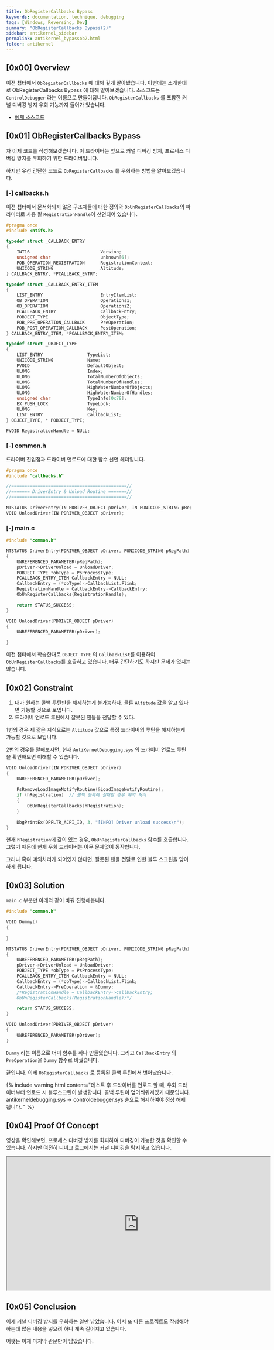 ```yaml
---
title: ObRegisterCallbacks Bypass
keywords: documentation, technique, debugging
tags: [Windows, Reversing, Dev]
summary: "ObRegisterCallbacks Bypass(2)"
sidebar: antikernel_sidebar
permalink: antikernel_bypassob2.html
folder: antikernel
---
```


## [0x00] Overview

이전 챕터에서 `ObRegisterCallbacks` 에 대해 깊게 알아봤습니다. 이번에는 소개한대로 ObRegisterCallbacks Bypass 에 대해 알아보겠습니다.  소스코드는 `ControlDebugger` 라는 이름으로 만들어집니다. `ObRegisterCallbacks` 를 포함한 커널 디버깅 방지 우회 기능까지 들어가 있습니다.

- <a href="https://shhoya.github.io/Examples">예제 소스코드</a>



## [0x01] ObRegisterCallbacks Bypass

자 이제 코드를 작성해보겠습니다. 이 드라이버는 앞으로 커널 디버깅 방지, 프로세스 디버깅 방지를 우회하기 위한 드라이버입니다. 

하지만 우선 간단한 코드로 `ObRegisterCallbacks` 를 우회하는 방법을 알아보겠습니다.

### [-] callbacks.h

이전 챕터에서 문서화되지 않은 구조체들에 대한 정의와 `ObUnRegisterCallbacks`의 파라미터로 사용 될 `RegistrationHandle`이 선언되어 있습니다.

```c
#pragma once
#include <ntifs.h>

typedef struct _CALLBACK_ENTRY 
{
	INT16							Version;
	unsigned char					unknown[6];
	POB_OPERATION_REGISTRATION		RegistrationContext;
	UNICODE_STRING					Altitude;
} CALLBACK_ENTRY, *PCALLBACK_ENTRY;

typedef struct _CALLBACK_ENTRY_ITEM 
{
	LIST_ENTRY						EntryItemList;
	OB_OPERATION					Operations1;
	OB_OPERATION					Operations2;
	PCALLBACK_ENTRY					CallbackEntry;
	POBJECT_TYPE					ObjectType;
	POB_PRE_OPERATION_CALLBACK		PreOperation;
	POB_POST_OPERATION_CALLBACK		PostOperation;
} CALLBACK_ENTRY_ITEM, *PCALLBACK_ENTRY_ITEM;

typedef struct _OBJECT_TYPE
{
	LIST_ENTRY                 TypeList;
	UNICODE_STRING             Name;
	PVOID                      DefaultObject;
	ULONG                      Index;
	ULONG                      TotalNumberOfObjects;
	ULONG                      TotalNumberOfHandles;
	ULONG                      HighWaterNumberOfObjects;
	ULONG                      HighWaterNumberOfHandles;
	unsigned char			   TypeInfo[0x78];
	EX_PUSH_LOCK               TypeLock;
	ULONG                      Key;
	LIST_ENTRY                 CallbackList;
} OBJECT_TYPE, * POBJECT_TYPE;

PVOID RegistrationHandle = NULL;
```



### [-] common.h

드라이버 진입점과 드라이버 언로드에 대한 함수 선언 헤더입니다.

```c
#pragma once
#include "callbacks.h"

//============================================//
//======= DriverEntry & Unload Routine =======//
//============================================//

NTSTATUS DriverEntry(IN PDRIVER_OBJECT pDriver, IN PUNICODE_STRING pRegPath);
VOID UnloadDriver(IN PDRIVER_OBJECT pDriver);
```



### [-] main.c

```c
#include "common.h"

NTSTATUS DriverEntry(PDRIVER_OBJECT pDriver, PUNICODE_STRING pRegPath)
{
	UNREFERENCED_PARAMETER(pRegPath);
	pDriver->DriverUnload = UnloadDriver;
	POBJECT_TYPE *obType = PsProcessType;
	PCALLBACK_ENTRY_ITEM CallbackEntry = NULL;
	CallbackEntry = (*obType)->CallbackList.Flink;
	RegistrationHandle = CallbackEntry->CallbackEntry;
	ObUnRegisterCallbacks(RegistrationHandle);

	return STATUS_SUCCESS;
}

VOID UnloadDriver(PDRIVER_OBJECT pDriver)
{
	UNREFERENCED_PARAMETER(pDriver);

}
```

이전 챕터에서 학습한대로 `OBJECT_TYPE` 의 `CallbackList`를 이용하여 `ObUnRegisterCallbacks`를 호출하고 있습니다. 너무 간단하기도 하지만 문제가 없지는 않습니다.

## [0x02] Constraint

1.  내가 원하는 콜백 루틴만을 해제하는게 불가능하다. 물론 `Altitude` 값을 알고 있다면 가능할 것으로 보입니다.
2. 드라이버 언로드 루틴에서 잘못된 핸들을 전달할 수 있다.

1번의 경우 제 짧은 지식으로는 `Altitude` 값으로 특정 드라이버의 루틴을 해제하는게 가능할 것으로 보입니다.

2번의 경우를 말해보자면, 현재 `AntiKernelDebugging.sys` 의 드라이버 언로드 루틴을 확인해보면 이해할 수 있습니다.

```c
VOID UnloadDriver(IN PDRIVER_OBJECT pDriver)
{
	UNREFERENCED_PARAMETER(pDriver);
	
	PsRemoveLoadImageNotifyRoutine(&LoadImageNotifyRoutine);
	if (hRegistration)	// 콜백 등록에 실패할 경우 예외 처리
	{
		ObUnRegisterCallbacks(hRegistration);
	}
	
	DbgPrintEx(DPFLTR_ACPI_ID, 3, "[INFO] Driver unload success\n");
}
```

현재 `hRegistration`에 값이 있는 경우, `ObUnRegisterCallbacks` 함수를 호출합니다. 그렇기 때문에 현재 우회 드라이버는 아무 문제없이 동작합니다.

그러나 혹여 예외처리가 되어있지 않다면, 잘못된 핸들 전달로 인한 블루 스크린을 맞이하게 됩니다.



## [0x03] Solution

`main.c` 부분만 아래와 같이 바꿔 진행해봅니다.

```main.c
#include "common.h"

VOID Dummy()
{
	
}

NTSTATUS DriverEntry(PDRIVER_OBJECT pDriver, PUNICODE_STRING pRegPath)
{
	UNREFERENCED_PARAMETER(pRegPath);
	pDriver->DriverUnload = UnloadDriver;
	POBJECT_TYPE *obType = PsProcessType;
	PCALLBACK_ENTRY_ITEM CallbackEntry = NULL;
	CallbackEntry = (*obType)->CallbackList.Flink;
	CallbackEntry->PreOperation = &Dummy;
	/*RegistrationHandle = CallbackEntry->CallbackEntry;
	ObUnRegisterCallbacks(RegistrationHandle);*/

	return STATUS_SUCCESS;
}

VOID UnloadDriver(PDRIVER_OBJECT pDriver)
{
	UNREFERENCED_PARAMETER(pDriver);
}
```

`Dummy` 라는 이름으로 더미 함수를 하나 만들었습니다. 그리고 `CallbackEntry` 의 `PreOperation`을 `Dummy` 함수로 바꿨습니다.

끝입니다. 이제 `ObRegisterCallbacks` 로 등록된 콜백 루틴에서 벗어났습니다.

{% include warning.html content="테스트 후 드라이버를 언로드 할 때, 우회 드라이버부터 언로드 시 블루스크린이 발생합니다. 콜백 루틴이 덮어씌워져있기 때문입니다. antikerneldebugging.sys -> controldebugger.sys 순으로 해제하여야 정상 해제 됩니다. " %}



## [0x04] Proof Of Concept

영상을 확인해보면, 프로세스 디버깅 방지를 회피하여 디버깅이 가능한 것을 확인할 수 있습니다.
하지만 여전히 디버그 로그에서는 커널 디버깅을 탐지하고 있습니다.

<iframe src="https://youtube.com/embed/uig6EMTQHNI" allowfullscreen="" width="720" height="365"></iframe>



## [0x05] Conclusion

이제 커널 디버깅 방지를 우회하는 일만 남았습니다. 어서 또 다른 프로젝트도 작성해야 하는데 많은 내용을 넣으려 하니 계속 길어지고 있습니다.

어쨋든 이제 마지막 관문만이 남았습니다.

